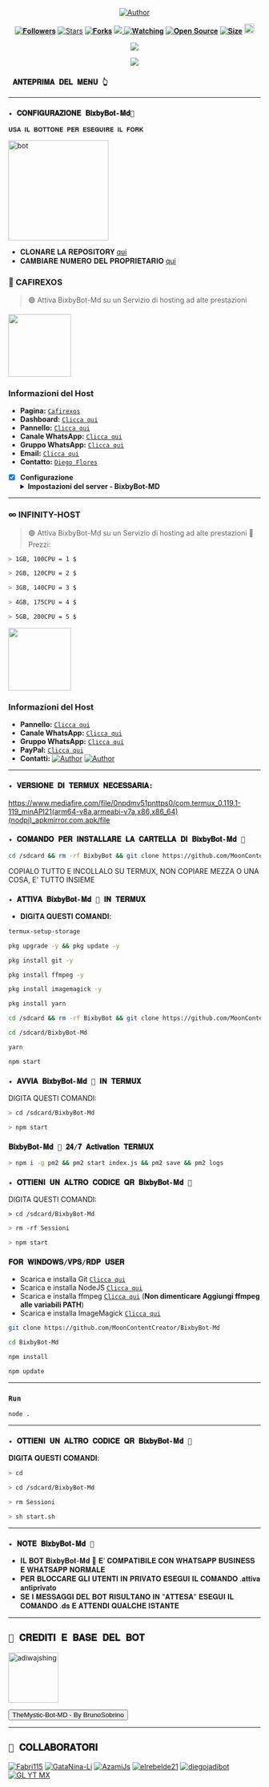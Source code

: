 <p align="center">
<a href="https://whatsapp.com/channel/0029Va8SHGnId7nJi8Zdnz3x"><img title="Author" src="https://img.shields.io/badge/Canale Ufficiale-black?style=for-the-badge&logo=whatsApp"></a>

   <p align="center"> 
 <a href="https://github.com/MoonContentCreator/followers"><img title="𝐅𝐨𝐥𝐥𝐨𝐰𝐞𝐫𝐬" src="https://img.shields.io/github/followers/MoonContentCreator?color=red&style=flat-square"></a> 
 <a href="https://github.com/MoonContentCreator/MoonContentCreator/stargazers/"><img title="Stars" src="https://img.shields.io/github/stars/MoonContentCreator?color=blue&style=flat-square"></a> 
 <a href="https://github.com/MoonContentCreator/network/members"><img title="𝐅𝐨𝐫𝐤𝐬" src="https://img.shields.io/github/forks/MoonContentCreator/BixbyBot-Md?color=red&style=flat-square"></a> 
 <a href="https://komarev.com/ghpvc/?username=Fabri115&color=blue&style=flat-square&label=Profile+Visual"><img src="https://komarev.com/ghpvc/?username=MoonContentCreator&color=blue&style=flat-square&label=Profile+Visual" /> 
 <a href="https://github.com/MoonContentCreator/MoonContentCreator/watchers"><img title="𝐖𝐚𝐭𝐜𝐡𝐢𝐧𝐠" src="https://img.shields.io/github/watchers/MoonContentCreator/BixbyBot-Md?label=Watcher'srepo&color=blue&style=flat-square"></a> 
 <a href="https://github.com/MoonContentCreator/BixbyBot-Md"><img title="𝐎𝐩𝐞𝐧 𝐒𝐨𝐮𝐫𝐜𝐞" src="https://badges.frapsoft.com/os/v2/open-source.svg?v=103"></a> 
 <a href="https://github.com/MoonContentCreator/AyGemuy/"><img title="𝐒𝐢𝐳𝐞" src="https://img.shields.io/github/repo-size/MoonContentCreator/BixbyBot-Md?style=flat-square&color=green"></a> 
 <a href="https://github.com/MoonContentCreator/BixbyBot-Md/graphs/commit-activity"><img height="20" src="https://img.shields.io/badge/Maintained%3F-yes-green.svg"></a 
 <img width="" src="https://img.shields.io/github/repo-size/MoonContentCreator/BixbyBot-Md?color=red&label=Repo%20Size&style=for-the-badge&logo=appveyor"> 

</p> 
 <p align="center"> 
 <img width="" src="https://telegra.ph/file/c31a290ce6bb4e5ce63cd.png?color=red&label=Repo%20Size&style=for-the-badge&logo=appveyor"> 
 </p> 

 <p align="center"> 
 <img width="" src="https://telegra.ph/file/53876cbad328d8cf55bac.png?color=red&label=Repo%20Size&style=for-the-badge&logo=appveyor"> 
 </p> 


 ### ` 𝐀𝐍𝐓𝐄𝐏𝐑𝐈𝐌𝐀 𝐃𝐄𝐋 𝐌𝐄𝐍𝐔 👆` 
 --------- 
 ### `✦ 𝐂𝐎𝐍𝐅𝐈𝐆𝐔𝐑𝐀𝐙𝐈𝐎𝐍𝐄 𝐁𝐢𝐱𝐛𝐲𝐁𝐨𝐭-𝐌𝐝🔮 ` 

 `𝐔𝐒𝐀 𝐈𝐋 𝐁𝐎𝐓𝐓𝐎𝐍𝐄 𝐏𝐄𝐑 𝐄𝐒𝐄𝐆𝐔𝐈𝐑𝐄 𝐈𝐋 𝐅𝐎𝐑𝐊` 

   <a href="https://github.com/MoonContentCreator/BixbyBot-Md/fork"><img title="bot" src="https://github.com/Alien-alfa/Alien-alfa/blob/beta/img/pngegg.png?raw=true" width="200"></a> 
 <br> 
 - 𝐂𝐋𝐎𝐍𝐀𝐑𝐄 𝐋𝐀 𝐑𝐄𝐏𝐎𝐒𝐈𝐓𝐎𝐑𝐘 [qui](https://github.com/MoonContentCreator/BixbyBot-Md/fork) 
 - 𝐂𝐀𝐌𝐁𝐈𝐀𝐑𝐄 𝐍𝐔𝐌𝐄𝐑𝐎 𝐃𝐄𝐋 𝐏𝐑𝐎𝐏𝐑𝐈𝐄𝐓𝐀𝐑𝐈𝐎 [qui](https://github.com/MoonContentCreator/BixbyBot-Md/blob/master/config.js) 



### 🔵 CAFIREXOS 
> 🟢 Attiva BixbyBot-Md su un Servizio di hosting ad alte prestazioni

<a href="https://www.cafirexos.com"><img src="https://grxcwmcwbxwj.objectstorage.sa-saopaulo-1.oci.customer-oci.com/n/grxcwmcwbxwj/b/cafirexos/o/logos%2Flogo.png" height="125px"></a>
### Informazioni del Host

- **Pagina:** [`Cafirexos`](https://www.cafirexos.com)
- **Dashboard:** [`Clicca qui`](https://dash.cafirexos.com)
- **Pannello:** [`Clicca qui`](https://panel.cafirexos.com/)
- **Canale WhatsApp:** [`Clicca qui`](https://whatsapp.com/channel/0029VaFVSkRCMY0KFmCMDX2q)
- **Gruppo WhatsApp:** [`Clicca qui`](https://chat.whatsapp.com/FBtyc8Q5w2iJXVl5zGJdFJ)
- **Email:** [`Clicca qui`](mailto:contacto@cafirexos.com)
- **Contatto:**
[`Diego Flores`](https://wa.me/50497150165)

- [x] **Configurazione** <details><summary>**Impostazioni del server - BixbyBot-MD**</summary><img src="https://telegra.ph/file/95649f0394451f7c9a1bc.png"></details>
----

### ∞ INFINITY-HOST
> 🟢 Attiva BixbyBot-Md su un Servizio di hosting ad alte prestazioni
🚩 Prezzi:
 ```bash
> 1GB, 100CPU = 1 $
 ``` 
  ```bash
> 2GB, 120CPU = 2 $
 ``` 
  ```bash 
> 3GB, 140CPU = 3 $
 ``` 
  ```bash 
> 4GB, 175CPU = 4 $
 ``` 
  ```bash 
> 5GB, 200CPU = 5 $
 ``` 


<a href="https://www.cafirexos.com"><img src="https://telegra.ph/file/f864c8411217373822fd6.jpg" height="125px"></a>
### Informazioni del Host

- **Pannello:** [`Clicca qui`](https://host.panel-infinitywa.store)
- **Canale WhatsApp:** [`Clicca qui`](https://whatsapp.com/channel/0029Va4QjH7DeON0ePwzjS1A)
- **Gruppo WhatsApp:** [`Clicca qui`](https://chat.whatsapp.com/GQ82mPnSYnm0XL2hLPk7FV)
- **PayPal:** [`Clicca qui`](https://paypal.me/OfcGB)
- **Contatti:** <a href="https://wa.me/527294888993"><img title="Author" src="https://img.shields.io/badge/Contatta-black?style=for-the-badge&logo=whatsApp"></a>
<a href="https://wa.me/527294888993"><img title="Author" src="https://img.shields.io/badge/Contatta-black?style=for-the-badge&logo=whatsApp"></a>
----

 ### `✦ 𝐕𝐄𝐑𝐒𝐈𝐎𝐍𝐄 𝐃𝐈 𝐓𝐄𝐑𝐌𝐔𝐗 𝐍𝐄𝐂𝐄𝐒𝐒𝐀𝐑𝐈𝐀: `  
 https://www.mediafire.com/file/0npdmv51pnttps0/com.termux_0.119.1-119_minAPI21(arm64-v8a,armeabi-v7a,x86,x86_64)(nodpi)_apkmirror.com.apk/file 

 ### `✦ 𝐂𝐎𝐌𝐀𝐍𝐃𝐎 𝐏𝐄𝐑 𝐈𝐍𝐒𝐓𝐀𝐋𝐋𝐀𝐑𝐄 𝐋𝐀 𝐂𝐀𝐑𝐓𝐄𝐋𝐋𝐀 𝐃𝐈 𝐁𝐢𝐱𝐛𝐲𝐁𝐨𝐭-𝐌𝐝 🔮` 
 ```bash 
 cd /sdcard && rm -rf BixbyBot && git clone https://github.com/MoonContentCreator/BixbyBot-Md.git && cd BixbyBot-Md
 ``` 
 COPIALO TUTTO E INCOLLALO SU TERMUX, NON COPIARE MEZZA O UNA COSA, E' TUTTO INSIEME 

 ### `✦ 𝐀𝐓𝐓𝐈𝐕𝐀 𝐁𝐢𝐱𝐛𝐲𝐁𝐨𝐭-𝐌𝐝 🔮 𝐈𝐍 𝐓𝐄𝐑𝐌𝐔𝐗 `  
 - 𝐃𝐈𝐆𝐈𝐓𝐀 𝐐𝐔𝐄𝐒𝐓𝐈 𝐂𝐎𝐌𝐀𝐍𝐃𝐈: 
 ```bash 
 termux-setup-storage 
 ``` 

 ```bash 
 pkg upgrade -y && pkg update -y 
 ``` 

 ```bash 
 pkg install git -y 
 ```

 ```bash 
 pkg install ffmpeg -y 
 ```   

 ```bash 
 pkg install imagemagick -y 
 ```  

 ```bash 
 pkg install yarn 
 ```     

 ```bash 
 cd /sdcard && rm -rf BixbyBot && git clone https://github.com/MoonContentCreator/BixbyBot-Md.git
 ``` 

 ```bash 
 cd /sdcard/BixbyBot-Md 
 ```   

 ```bash 
 yarn
 ``` 

 ```bash 
 npm start
 ``` 

 ### `✦ 𝐀𝐕𝐕𝐈𝐀 𝐁𝐢𝐱𝐛𝐲𝐁𝐨𝐭-𝐌𝐝 🔮 𝐈𝐍 𝐓𝐄𝐑𝐌𝐔𝐗` 

 DIGITA QUESTI COMANDI: 
 ```bash 
 > cd /sdcard/BixbyBot-Md 
 ``` 
 ```bash 
 > npm start
 ``` 

 ### `𝐁𝐢𝐱𝐛𝐲𝐁𝐨𝐭-𝐌𝐝 🔮 𝟐𝟒/𝟕 𝐀𝐜𝐭𝐢𝐯𝐚𝐭𝐢𝐨𝐧 𝐓𝐄𝐑𝐌𝐔𝐗` 

  ```bash 
 > npm i -g pm2 && pm2 start index.js && pm2 save && pm2 logs 
   ``` 

 ### `✦ 𝐎𝐓𝐓𝐈𝐄𝐍𝐈 𝐔𝐍 𝐀𝐋𝐓𝐑𝐎 𝐂𝐎𝐃𝐈𝐂𝐄 𝐐𝐑 𝐁𝐢𝐱𝐛𝐲𝐁𝐨𝐭-𝐌𝐝 🔮 ` 

 DIGITA QUESTI COMANDI: 
 ```
 > cd /sdcard/BixbyBot-Md 
 ``` 
 ```bash 
 > rm -rf Sessioni 
 ``` 
 ```bash 
 > npm start
 ``` 

 ### `𝐅𝐎𝐑 𝐖𝐈𝐍𝐃𝐎𝐖𝐒/𝐕𝐏𝐒/𝐑𝐃𝐏 𝐔𝐒𝐄𝐑` 

 * Scarica e installa Git [`Clicca qui`](https://git-scm.com/downloads) 
 * Scarica e installa NodeJS [`Clicca qui`](https://nodejs.org/en/download) 
 * Scarica e installa ffmpeg [`Clicca qui`](https://ffmpeg.org/download.html) (**Non dimenticare Aggiungi ffmpeg alle variabili PATH**) 
 * Scarica e installa ImageMagick [`Clicca qui`](https://imagemagick.org/script/download.php) 

 ```bash 
 git clone https://github.com/MoonContentCreator/BixbyBot-Md 
 ``` 
 ```bash 
 cd BixbyBot-Md 
 ``` 
 ```bash 
 npm install 
 ``` 
 ```bash 
 npm update 
 ``` 

 --------- 

 ### `Run` 

 ```bash 
 node . 
 ``` 

 --------- 
 ### `✦ 𝐎𝐓𝐓𝐈𝐄𝐍𝐈 𝐔𝐍 𝐀𝐋𝐓𝐑𝐎 𝐂𝐎𝐃𝐈𝐂𝐄 𝐐𝐑 𝐁𝐢𝐱𝐛𝐲𝐁𝐨𝐭-𝐌𝐝 🔮 ` 

 𝐃𝐈𝐆𝐈𝐓𝐀 𝐐𝐔𝐄𝐒𝐓𝐈 𝐂𝐎𝐌𝐀𝐍𝐃𝐈: 
 ```bash 
 > cd  
 ``` 
 ```bash 
 > cd /sdcard/BixbyBot-Md 
 ``` 
 ```bash 
 > rm Sessioni 
 ``` 
 ```bash 
 > sh start.sh 
 ``` 
 --------- 
 ### `✦ 𝐍𝐎𝐓𝐄 𝐁𝐢𝐱𝐛𝐲𝐁𝐨𝐭-𝐌𝐝 🔮` 
  - 𝐈𝐋 𝐁𝐎𝐓 𝐁𝐢𝐱𝐛𝐲𝐁𝐨𝐭-𝐌𝐝 🔮 𝐄' 𝐂𝐎𝐌𝐏𝐀𝐓𝐈𝐁𝐈𝐋𝐄 𝐂𝐎𝐍 𝐖𝐇𝐀𝐓𝐒𝐀𝐏𝐏 𝐁𝐔𝐒𝐈𝐍𝐄𝐒𝐒 𝐄 𝐖𝐇𝐀𝐓𝐒𝐀𝐏𝐏 𝐍𝐎𝐑𝐌𝐀𝐋𝐄 
 - 𝐏𝐄𝐑 𝐁𝐋𝐎𝐂𝐂𝐀𝐑𝐄 𝐆𝐋𝐈 𝐔𝐓𝐄𝐍𝐓𝐈 𝐈𝐍 𝐏𝐑𝐈𝐕𝐀𝐓𝐎 𝐄𝐒𝐄𝐆𝐔𝐈 𝐈𝐋 𝐂𝐎𝐌𝐀𝐍𝐃𝐎 .𝐚𝐭𝐭𝐢𝐯𝐚 𝐚𝐧𝐭𝐢𝐩𝐫𝐢𝐯𝐚𝐭𝐨 
 - 𝐒𝐄 𝐈 𝐌𝐄𝐒𝐒𝐀𝐆𝐆𝐈 𝐃𝐄𝐋 𝐁𝐎𝐓 𝐑𝐈𝐒𝐔𝐋𝐓𝐀𝐍𝐎 𝐈𝐍 "𝐀𝐓𝐓𝐄𝐒𝐀" 𝐄𝐒𝐄𝐆𝐔𝐈 𝐈𝐋 𝐂𝐎𝐌𝐀𝐍𝐃𝐎 .𝐝𝐬 𝐄 𝐀𝐓𝐓𝐄𝐍𝐃𝐈 𝐐𝐔𝐀𝐋𝐂𝐇𝐄 𝐈𝐒𝐓𝐀𝐍𝐓𝐄 
 --------- 
## `🌟 𝐂𝐑𝐄𝐃𝐈𝐓𝐈 𝐄 𝐁𝐀𝐒𝐄 𝐃𝐄𝐋 𝐁𝐎𝐓`  
 <a href="https://github.com/BrunoSobrino/TheMystic-Bot-MD"><img src="https://github.com/brunosobrino.png" width="100" height="100" alt="adiwajshing"/></a> 
 <div><button id="boton" type="button">TheMystic-Bot-MD - By BrunoSobrino</button></div> 

--------- 

 ## `🌟 𝐂𝐎𝐋𝐋𝐀𝐁𝐎𝐑𝐀𝐓𝐎𝐑𝐈 `  
[![Fabri115](https://github.com/Fabri115.png?size=100)](https://github.com/Fabri115)
[![GataNina-Li](https://github.com/GataNina-Li.png?size=100)](https://github.com/GataNina-Li) 
[![AzamiJs](https://github.com/AzamiJs.png?size=100)](https://github.com/AzamiJs)
[![elrebelde21](https://github.com/elrebelde21.png?size=100)](https://github.com/elrebelde21) 
[![diegojadibot](https://github.com/diegojadibot.png?size=100)](https://github.com/diegojadibot)
[![GL YT MX](https://github.com/glytglobal.png?size=100)](https://github.com/glytglobal)